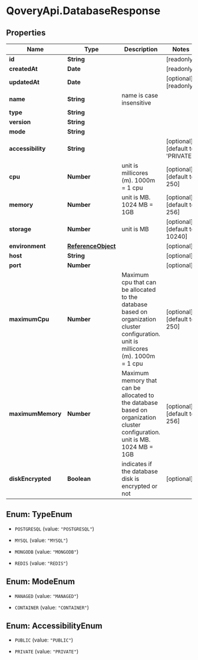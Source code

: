 # QoveryApi.DatabaseResponse

## Properties

Name | Type | Description | Notes
------------ | ------------- | ------------- | -------------
**id** | **String** |  | [readonly] 
**createdAt** | **Date** |  | [readonly] 
**updatedAt** | **Date** |  | [optional] [readonly] 
**name** | **String** | name is case insensitive | 
**type** | **String** |  | 
**version** | **String** |  | 
**mode** | **String** |  | 
**accessibility** | **String** |  | [optional] [default to &#39;PRIVATE&#39;]
**cpu** | **Number** | unit is millicores (m). 1000m &#x3D; 1 cpu | [optional] [default to 250]
**memory** | **Number** | unit is MB. 1024 MB &#x3D; 1GB | [optional] [default to 256]
**storage** | **Number** | unit is MB | [optional] [default to 10240]
**environment** | [**ReferenceObject**](ReferenceObject.md) |  | [optional] 
**host** | **String** |  | [optional] 
**port** | **Number** |  | [optional] 
**maximumCpu** | **Number** | Maximum cpu that can be allocated to the database based on organization cluster configuration. unit is millicores (m). 1000m &#x3D; 1 cpu | [optional] [default to 250]
**maximumMemory** | **Number** | Maximum memory that can be allocated to the database based on organization cluster configuration. unit is MB. 1024 MB &#x3D; 1GB | [optional] [default to 256]
**diskEncrypted** | **Boolean** | indicates if the database disk is encrypted or not | [optional] 



## Enum: TypeEnum


* `POSTGRESQL` (value: `"POSTGRESQL"`)

* `MYSQL` (value: `"MYSQL"`)

* `MONGODB` (value: `"MONGODB"`)

* `REDIS` (value: `"REDIS"`)





## Enum: ModeEnum


* `MANAGED` (value: `"MANAGED"`)

* `CONTAINER` (value: `"CONTAINER"`)





## Enum: AccessibilityEnum


* `PUBLIC` (value: `"PUBLIC"`)

* `PRIVATE` (value: `"PRIVATE"`)




